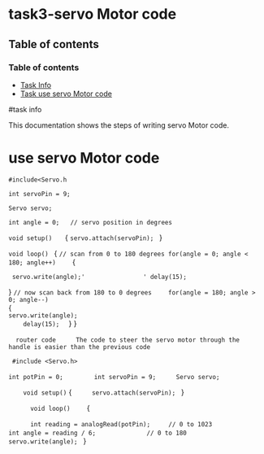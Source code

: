 # task3-servo Motor code

## Table of contents

### Table of contents

* [Task Info](#task-info)
* [Task use servo  Motor code](#task-use-servo-Motor-code)

#task info 


This documentation shows the steps of writing servo Motor code.

# use servo Motor code

 `#include<Servo.h`

`int servoPin = 9; `
 
    
 `Servo servo;  `
 
`int angle = 0;   // servo position in degrees   `
 
`void setup()   `
{
` servo.attach(servoPin);  `
}
 
 
`void loop() `
{
 ` // scan from 0 to 180 degrees
  for(angle = 0; angle < 180; angle++)     `
  {                                  
 
 `  servo.write(angle);'               
 ' delay(15);   `
 
 
 
  }
  ` // now scan back from 180 to 0 degrees     `
  ` for(angle = 180; angle > 0; angle--)   `  
  {                                
    `servo.write(angle);   `         
    `     delay(15);   ` 
  }
}
 

`   router code `
`      The code to steer the servo motor through the handle is easier than the previous code   `

`  #include <Servo.h>  `
 
` int potPin = 0;   ` 
`       int servoPin = 9;  `
`     Servo servo;      `
 
`     void setup() `
{
 `      servo.attach(servoPin);  `
}
 
`       void loop()     `
{
 
 
 `       int reading = analogRead(potPin);     // 0 to 1023    `
 `           int angle = reading / 6;              // 0 to 180  `
    `       servo.write(angle);  `
}










